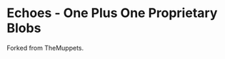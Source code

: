 Echoes - One Plus One Proprietary Blobs
=======================================

Forked from TheMuppets.

